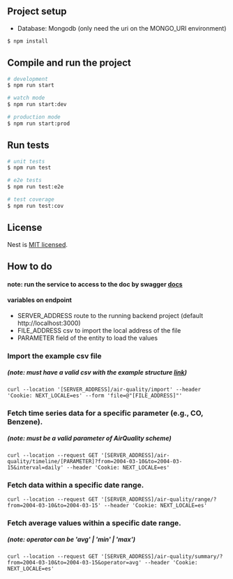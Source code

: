 ## Project setup
 - Database: Mongodb (only need the uri on the MONGO_URI environment)

```bash
$ npm install
```

## Compile and run the project

```bash
# development
$ npm run start

# watch mode
$ npm run start:dev

# production mode
$ npm run start:prod
```

## Run tests

```bash
# unit tests
$ npm run test

# e2e tests
$ npm run test:e2e

# test coverage
$ npm run test:cov
```

## License

Nest is [MIT licensed](https://github.com/nestjs/nest/blob/master/LICENSE).

## How to do
#### note: run the service to access to the doc by swagger [docs](http://localhost:3000/docs#/)

#### variables on endpoint
 - SERVER_ADDRESS route to the running backend project (default http://localhost:3000)
 - FILE_ADDRESS csv to import the local address of the file
 - PARAMETER field of the entity to load the values

### Import the example csv file
##### (note: must have a valid csv with the example structure [link](https://archive.ics.uci.edu/dataset/360/air+quality))
```
curl --location '[SERVER_ADDRESS]/air-quality/import' --header 'Cookie: NEXT_LOCALE=es' --form 'file=@"[FILE_ADDRESS]"'
```

### Fetch time series data for a specific parameter (e.g., CO, Benzene).
##### (note: must be a valid parameter of AirQuality scheme)
```
curl --location --request GET '[SERVER_ADDRESS]/air-quality/timeline/[PARAMETER]?from=2004-03-10&to=2004-03-15&interval=daily' --header 'Cookie: NEXT_LOCALE=es'
```
### Fetch data within a specific date range.
```
curl --location --request GET '[SERVER_ADDRESS]/air-quality/range/?from=2004-03-10&to=2004-03-15' --header 'Cookie: NEXT_LOCALE=es'
```
### Fetch average values within a specific date range.
##### (note: operator can be 'avg' | 'min' | 'max')
```
curl --location --request GET '[SERVER_ADDRESS]/air-quality/summary/?from=2004-03-10&to=2004-03-15&operator=avg' --header 'Cookie: NEXT_LOCALE=es'
```
